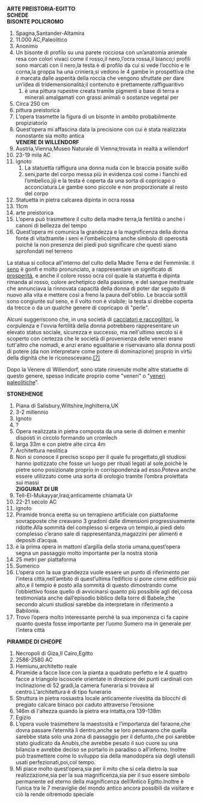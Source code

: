 **ARTE PREISTORIA-EGITTO**  
**SCHEDE**  
**BISONTE POLICROMO**

1. Spagna,Santander-Altamira  
2. 11.000 AC,Paleolitico  
3. Anonimo  
4. Un bisonte di profilo su una parete rocciosa con un’anatomia animale resa con colori vivaci come il rosso,il nero,l’ocra rossa,il bianco;i profili sono marcati con il nero,la testa è di profilo da cui si vede l’occhio e le corna,la groppa ha una criniera,si vedono le 4 gambe in prospettiva che è marcata dalle asperità della roccia che vengono sfruttate per dare un’idea di tridemensionalità;il contenuto è prettamente raffiguaritivo  
   1. è una pittura rupestre creata tramite pigmenti a base di terra e minerali amalgamati con grassi animali o sostanze vegetal per   
5. Circa 250 cm   
6. pittura preistorica  
7. L’opera trasmette la figura di un bisonte in ambito probabilmente propiziatorio  
8. Quest’opera mi affascina data la precisione con cui è stata realizzata nonostante sia molto antica  
   **VENERE DI WILLENDORF**  
1. Austria,Vienna,Museo Naturale di Vienna;trovata in realtà a willendorf  
2. 23-19 mila AC  
3. ignoto  
   1. La statuetta raffigura una donna nuda con le braccia posate sui8o  
   2.  seni,parte del corpo messa più in evidenza così come i fianchi ed l’ombelico.jiji e la testa è coperta da una sorta di copricapo o acconciatura.Le gambe sono piccole e non proporzionate al resto del corpo  
4. Statuetta in pietra calcarea dipinta in ocra rossa  
5. 11cm  
6. arte preistorica  
7. L’opera può trasmettere il culto della madre terra,la fertilità o anche i canoni di bellezza del tempo  
8. Quest’opera mi comunica la grandezza e la magnificenza della donna  fonte di vita(tramite i seni e l’ombelico)ma anche simbolo di operosità poichè la non presenza dei piedi può significare che questi siano sprofondati nel terreno

La statua si colloca all'interno del culto della Madre Terra e del Femminile. il [seno](https://it.wikipedia.org/wiki/Seno_\(anatomia\)) è gonfi e molto pronunciato, a rappresentare un significato di [prosperità](https://it.wikipedia.org/w/index.php?title=Prosperit%C3%A0&action=edit&redlink=1), e anche il colore rosso ocra col quale la statuetta è dipinta rimanda al rosso, colore archetipico della passione, e del sangue mestruale che annunciava la rinnovata capacità della donna di poter dar seguito di nuovo alla vita e mettere così a freno la paura dell'oblio. Le braccia sottili sono congiunte sul seno, e il volto non è visibile; la testa si direbbe coperta da trecce o da un qualche genere di copricapo di "perle".

Alcuni suggeriscono che, in una società di [cacciatori e raccoglitori](https://it.wikipedia.org/wiki/Caccia_e_raccolta), la corpulenza e l'ovvia fertilità della donna potrebbero rappresentare un elevato status sociale, sicurezza e successo, ma nell'ultimo secolo si è scoperto con certezza che le società di provenienza delle veneri erano tutt'altro che nomadi, e anzi erano egualitarie e riservavano alla donna posti di potere (da non interpretare come potere di dominazione) proprio in virtù della dignità che le riconoscevano.[\[7\]](https://it.wikipedia.org/wiki/Venere_di_Willendorf#cite_note-7)

Dopo la Venere di Willendorf, sono state rinvenute molte altre statuette di questo genere, spesso indicate proprio come "veneri" o "[veneri paleolitiche](https://it.wikipedia.org/wiki/Veneri_paleolitiche)".

**STONEHENGE**

1. Piana di Salisbury,Wiltshire,Inghilterra,UK  
2. 3-2 millennio  
3. Ignoto  
4. ?  
5. Opera realizzata in pietra composta da una serie di dolmen e menhir disposti in circolo formando un cromlech  
6. larga 33m e con pietre alte circa 4m  
7. Architettura neolitica  
8. Non si conosce il preciso scopo per il quale fu progettato,gli studiosi hanno ipotizzato che fosse un luogo per rituali legati al sole,poichè le pietre sono posizionate proprio in corrispondenza ad esso.Poteva anche essere utilizzato come una sorta di orologio tramite l’ombra proiettata sui massi  
   **ZIGGURAT DI UR**  
1. Tell-El-Mukayyar,Iraq;anticamente chiamata Ur  
2. 22-21 secolo AC  
3. ignoto  
4. Piramide tronca eretta su un terrapieno artificiale con piattaforme sovrapposte che creavano 3 gradoni dalle dimensioni progressivamente ridotte.Alla sommità del complesso si ergeva un tempio,ai piedi delo complesso c’erano sale di rappresentanza,magazzini per alimenti e depositi d’acqua.  
5. è la prima opera in mattoni d’argilla della storia umana,quest’opera segna un passaggio molto importante per la nostra storia  
6. 25 metri per piattaforma  
7. Sumerico  
8. L’opera con la sua grandezza vuole essere un punto di riferimento per l’intera città,nell’ambito di quest’ultima l’edificio si pone come edificio più alto,e il tempio è posto alla sommità di questo dimostrando come l’obbiettivo fosse quello di avvicinarsi quanto più possibile agli dei,cosa testimoniata anche dall’episodio biblico della torre di Babele,che secondo alcuni studiosi sarebbe da interpretare in riferimento a Babilonia.  
9. Trovo l’opera molto interessante perché la sua imponenza ci fa capire quanto questa fosse importante per l’uomo Sumero ma in generale per l’intera città

**PIRAMIDE DI CHEOPE**

1. Necropoli di Giza,Il Cairo,Egitto  
2. 2586-2580 AC  
3. Hemiunu,architetto reale  
4. Piramide a facce lisce con la pianta a quadrato perfetto e le 4 quattro facce a triangolo iscoscele orientate in direzione dei punti cardinali con inclinazione di 52 gradi,la camera funeraria si trovava al centro.L'architettura è di tipo funerario  
5. Struttura in pietra rossastra locale anticamente rivestita  da blocchi di pregiato calcare binaco poi caduto attraverso l’erosione  
6. 146m di l'altezza quando la pietra era intatta,ora 139-138m  
7. Egizio  
8. L’opera vuole trasmettere la maestosità e l’importanza del faraone,che dovra passare l’eternità lì dentro,anche se loro pensavano che quella sarebbe stata solo una zona di passaggio per il defunto,che poi sarebbe stato giudicato da Anubis,che avrebbe pesato il suo cuore su una bilancia e avrebbe deciso se portarlo in paradiso o all’inferno. Inoltre può trasmettere come lo sviluppo sia della manodopera sia degli utensili usati perfezionati,poi,col tempo.  
9. Mi piace molto quest’opera,sia per il mito che si cela dietro la sua realizzazione,sia per la sua magnificenza,sia per il suo essere simbolo permanente ed eterno della magnificenza dell’Antico Egitto.Inoltre è l’unica tra le 7 meraviglie del mondo antico ancora possibili da visitare e ciò la rende oltremodo speciale  
     
   

